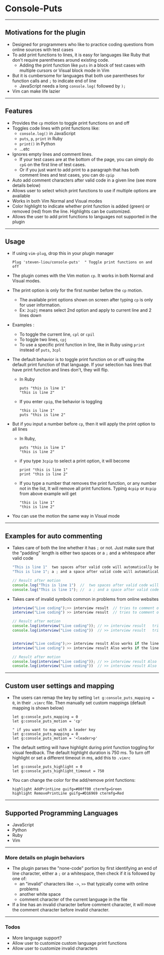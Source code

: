 # Console-Puts
---
## Motivations for the plugin
- Designed for programmers who like to practice coding questions from online sources with test cases
- To add print functions to lines, it is easy for languages like Ruby that don't require parentheses around existing code. 
  - Adding the print function like `puts` in a block of test cases with multiple cursors or Visual block mode in Vim
- But it is cumbersome for languages that both use parentheses for function calls and `;` to indicate end of line
  - JavaScript needs a long `console.log(` followed by `);`
- Vim can make life lazier

---
## Features
- Provides the `cp` motion to toggle print functions on and off
- Toggles code lines with print functions like:
  - `console.log()` in JavaScript
  - `puts`, `p`, `print` in Ruby
  - `print()` in Python
  - ...etc
- Ignores empty lines and comment lines. 
  - If your test cases are at the bottom of the page, you can simply do `cpG` on the first line of test cases.
  - Or if you just want to add print to a paragraph that has both comment lines and test cases, you can do `cpip`
- Auto add comment characters after valid code in a given line (see more details below)
- Allows user to select which print functions to use if multiple options are available
- Works in both Vim Normal and Visual modes
- Color highlight to indicate whether print function is added (green) or removed (red) from the line. Highlights can be customized.
- Allows the user to add print functions to languages not supported in the plugin

---
## Usage
- If using `vim-plug`, drop this in your plugin manager

  ```vim
  Plug 'steven-liou/console-puts'  " Toggle print functions on and off 
  ```
- The plugin comes with the Vim motion `cp`. It works in both Normal and Visual modes.
- The print option is only for the first number before the `cp` motion.
  - The available print options shown on screen after typing `cp` is only for user information.
  - Ex: `2cp2j` means select 2nd option and apply to current line and 2 lines down
- Examples :
  - To toggle the current line, `cpl` or `cpil`
  - To toggle two lines, `cpj`
  - To use a specific print function in line, like in Ruby using `print` instead of `puts`, `3cpl`
- The default behavior is to toggle print function on or off using the default print function of that language. If your selection has lines that have print function and lines don't, they will flip.
  - In Ruby

    ```vim
    puts "this is line 1"
    "this is line 2"
    ```
  - If you enter `cpip`, the behavior is toggling   

    ```vim
    "this is line 1"
    puts "this is line 2"
    ```

- But if you input a number before `cp`, then it will apply the print option to all lines
  - In Ruby, 

    ```vim
    puts "this is line 1"
    "this is line 2"
    ```

  - if you type `3cpip` to select a print option, it will become

    ```vim
    print "this is line 1"
    print "this is line 2"
    ```

  - If you type a number that removes the print function, or any number not in the list, It will remove all print functions. Typing `4cpip` or `8cpip` from above example will get

    ```vim
    "this is line 1"
    "this is line 2"
    ```
- You can use the motion the same way in Visual mode

---
## Examples for auto commenting

- Takes care of both the line whether it has `;` or not. Just make sure that the "padding" length is either two spaces or a `;` and a whitespace after valid code
  
    ```javascript
    "This is line 1"  two spaces after valid code will automatically be commented out
    "This is line 1"; a ; and a space after valid code will automatically be commented out

    // Result after motion
    console.log("This is line 1")  //  two spaces after valid code will automatically be commented out
    console.log("This is line 1"); //  a ; and a space after valid code will automatically be commented out

    ```
- Takes care of invalid symbols common in problems from online websites

    ```javascript
    interview("Live coding");>> interview result  // tries to comment out the invalid symbols by moving comment characters forward
    interview("Live coding") >> interview result  // tries to comment out the invalid symbols by moving comment characters forward

    // Result after motion
    console.log(interview("Live coding")); // >> interview result   tries to comment out the invalid symbols by moving comment characters forward
    console.log(interview("Live coding"))  // >> interview result   tries to comment out the invalid symbols by moving comment characters forward

    
    interview("Live coding");>> interview result Also works if the line doesn't have existing comment characters 
    interview("Live coding") >> interview result Also works if the line doesn't have existing comment characters

    // Result after motion
    console.log(interview("Live coding")); // >> interview result Also works if the line doesn't have existing comment characters
    console.log(interview("Live coding"))  // >> interview result Also works if the line doesn't have existing comment characters

    ```

---
## Custom user settings and mapping
- The users can remap the key by setting `let g:console_puts_mapping = 0`, in their `.vimrc` file. Then manually set custom mappings (default mapping is shown below)

  ```vim
  let g:console_puts_mapping = 0
  let g:console_puts_motion = 'cp'

  " if you want to map with a leader key
  let g:console_puts_mapping = 0
  let g:console_puts_motion = '<leader>p'
  ```
- The default setting will have highlight during print function toggling for visual feedback. The default highlight duration is 750 ms. To turn off highlight or set a different timeout in ms, add this to `.vimrc`
  
    ```vim
    let g:console_puts_highlight = 0
    let g:console_puts_highlight_timeout = 750
    ```
- You can change the color for the add/remove print functions:

    ```vim
    highlight AddPrintLine guifg=#00ff00 ctermfg=Green
    highlight RemovePrintLine guifg=#D16969 ctermfg=Red
    ```
    
---
## Supported Programming Languages
- JavaScript
- Python
- Ruby
- Vim

---
### More details on plugin behaviors
- The plugin parses the "none-code" portion by first identifying an end of line character, either a `;` or a whitespace, then check if it is followed by one of:
  - an "invalid" characters like `->`, `>>` that typically come with online problems
  - another white space
  - comment character of the current language in the file
- If a line has an invalid character before comment character, it will move the comment character before invalid character.


---
### Todos
- More language support?
- Allow user to customize custom language print functions
- Allow user to customize invalid characters

